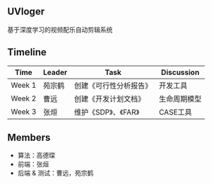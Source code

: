 ## UVloger

基于深度学习的视频配乐自动剪辑系统



## Timeline

| Time   | Leader | Task                   | Discussion   |
|--------|--------|------------------------|--------------|
| Week 1 | 苑宗鹤 | 创建《可行性分析报告》   | 开发工具     |
| Week 2 | 曹远   | 创建《开发计划文档》     | 生命周期模型 |
| Week 3 | 张烜   | 维护《SDP》、《FAR》    | CASE工具         |

## Members 

- 算法：高德琛
- 前端：张烜
- 后端 & 测试：曹远，苑宗鹤
